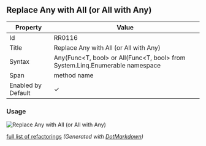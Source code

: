## Replace Any with All \(or All with Any\)

| Property           | Value                                                                              |
| ------------------ | ---------------------------------------------------------------------------------- |
| Id                 | RR0116                                                                             |
| Title              | Replace Any with All \(or All with Any\)                                           |
| Syntax             | Any\(Func\<T, bool> or All\(Func\<T, bool> from System\.Linq\.Enumerable namespace |
| Span               | method name                                                                        |
| Enabled by Default | &#x2713;                                                                           |

### Usage

![Replace Any with All (or All with Any)](../../images/refactorings/ReplaceAnyWithAllOrAllWithAny.png)

[full list of refactorings](Refactorings.md)
*\(Generated with [DotMarkdown](http://github.com/JosefPihrt/DotMarkdown)\)*